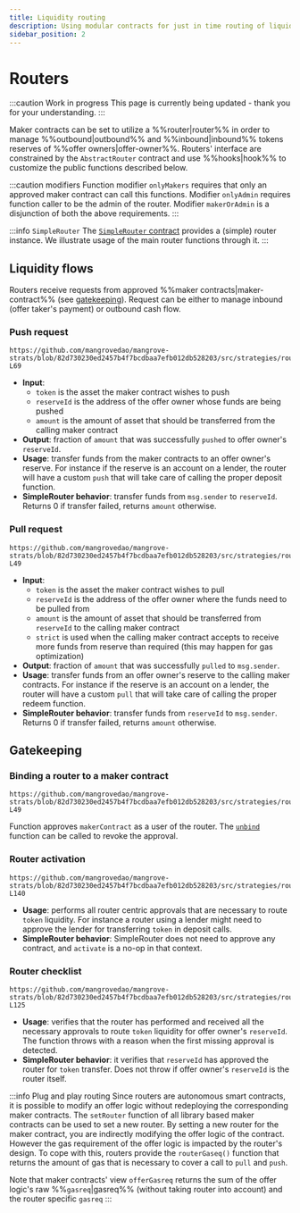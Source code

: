 ```yaml
---
title: Liquidity routing
description: Using modular contracts for just in time routing of liquidity.
sidebar_position: 2
---
```


# Routers

:::caution Work in progress
This page is currently being updated - thank you for your understanding.
:::

Maker contracts can be set to utilize a %%router|router%% in order to manage %%outbound|outbound%% and %%inbound|inbound%% tokens reserves of %%offer owners|offer-owner%%. Routers' interface are constrained by the `AbstractRouter` contract and use  %%hooks|hook%% to customize the public functions described below.

:::caution modifiers
Function modifier `onlyMakers` requires that only an approved maker contract can call this functions. Modifier `onlyAdmin` requires function caller to be the admin of the router. Modifier `makerOrAdmin` is a disjunction of both the above requirements.
:::

:::info `SimpleRouter`
The [`SimpleRouter` contract](./code/strats/src/strategies/routers/SimpleRouter) provides a (simple) router instance. We illustrate usage of the main router functions through it.
:::

## Liquidity flows

Routers receive requests from approved %%maker contracts|maker-contract%% (see [gatekeeping](#gatekeeping)). Request can be either to manage inbound (offer taker's payment) or outbound cash flow.

### Push request

```solidity reference title=""
https://github.com/mangrovedao/mangrove-strats/blob/82d730230ed2457b4f7bcdbaa7efb012db528203/src/strategies/routers/abstract/AbstractRouter.sol#L64-L69
```

* **Input**:
  * `token` is the asset the maker contract wishes to push
  * `reserveId` is the address of the offer owner whose funds are being pushed
  * `amount` is the amount of asset that should be transferred from the calling maker contract
* **Output**: fraction of `amount` that was successfully `pushed` to offer owner's `reserveId`.
* **Usage**: transfer funds from the maker contracts to an offer owner's reserve. For instance if the reserve is an account on a lender, the router will have a custom `push` that will take care of calling the proper deposit function.
* **SimpleRouter behavior**: transfer funds from `msg.sender` to `reserveId`. Returns 0 if transfer failed, returns `amount` otherwise.

### Pull request

```solidity reference title=""
https://github.com/mangrovedao/mangrove-strats/blob/82d730230ed2457b4f7bcdbaa7efb012db528203/src/strategies/routers/abstract/AbstractRouter.sol#L43-L49
```

* **Input**:
  * `token` is the asset the maker contract wishes to pull
  * `reserveId` is the address of the offer owner where the funds need to be pulled from
  * `amount` is the amount of asset that should be transferred from `reserveId` to the calling maker contract
  * `strict` is used when the calling maker contract accepts to receive more funds from reserve than required (this may happen for gas optimization)
* **Output**: fraction of `amount` that was successfully `pulled` to `msg.sender`.
* **Usage**: transfer funds from an offer owner's reserve to the calling maker contracts. For instance if the reserve is an account on a lender, the router will have a custom `pull` that will take care of calling the proper redeem function.
* **SimpleRouter behavior**: transfer funds from `reserveId` to `msg.sender`. Returns 0 if transfer failed, returns `amount` otherwise.

## Gatekeeping

### Binding a router to a maker contract

```solidity reference title=""
https://github.com/mangrovedao/mangrove-strats/blob/82d730230ed2457b4f7bcdbaa7efb012db528203/src/strategies/routers/abstract/AbstractRouter.sol#L43-L49
```

Function approves `makerContract` as a user of the router. The [`unbind`](https://github.com/mangrovedao/mangrove-strats/blob/82d730230ed2457b4f7bcdbaa7efb012db528203/src/strategies/routers/abstract/AbstractRouter.sol#L110-L113) function can be called to revoke the approval.

### Router activation

```solidity reference title=""
https://github.com/mangrovedao/mangrove-strats/blob/82d730230ed2457b4f7bcdbaa7efb012db528203/src/strategies/routers/abstract/AbstractRouter.sol#L138-L140
```

* **Usage**: performs all router centric approvals that are necessary to route `token` liquidity. For instance a router using a lender might need to approve the lender for transferring `token` in deposit calls.
* **SimpleRouter behavior**: SimpleRouter does not need to approve any contract, and `activate` is a no-op in that context.

### Router checklist

```solidity reference title=""
https://github.com/mangrovedao/mangrove-strats/blob/82d730230ed2457b4f7bcdbaa7efb012db528203/src/strategies/routers/abstract/AbstractRouter.sol#L121-L125
```

* **Usage**: verifies that the router has performed and received all the necessary approvals to route `token` liquidity for offer owner's `reserveId`. The function throws with a reason when the first missing approval is detected.
* **SimpleRouter behavior**: it verifies that `reserveId` has approved the router for `token` transfer. Does not throw if offer owner's `reserveId` is the router itself.

:::info Plug and play routing
Since routers are autonomous smart contracts, it is possible to modify an offer logic without redeploying the corresponding maker contracts. The `setRouter` function of all library based maker contracts can be used to set a new router. By setting a new router for the maker contract, you are indirectly modifying the offer logic of the contract. However the gas requirement of the offer logic is impacted by the router's design. To cope with this, routers provide the `routerGaseq()` function that returns the amount of gas that is necessary to cover a call to `pull` and `push`.

Note that maker contracts' view `offerGasreq` returns the sum of the offer logic's raw %%`gasreq`|gasreq%% (without taking router into account) and the router specific `gasreq`
:::
